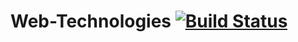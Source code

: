 # Web-Technologies [![Build Status](https://travis-ci.com/AntonyLeons/Web-Technologies.svg?token=iEHPmhnrfp4VatGpB9LT&branch=master)](https://travis-ci.com/AntonyLeons/Web-Technologies)
